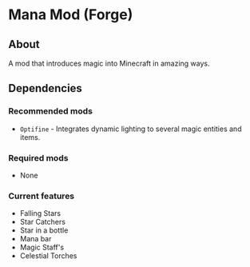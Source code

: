 # Mana Mod (Forge)

## About
A mod that introduces magic into Minecraft in amazing ways.

## Dependencies
### Recommended mods
* `Optifine` - Integrates dynamic lighting to several magic entities and items.

### Required mods
* None

### Current features
* Falling Stars
* Star Catchers
* Star in a bottle
* Mana bar
* Magic Staff's
* Celestial Torches
